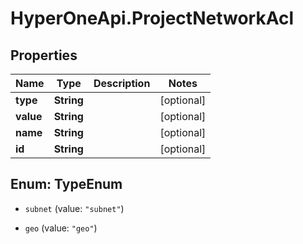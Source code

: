 # HyperOneApi.ProjectNetworkAcl

## Properties
Name | Type | Description | Notes
------------ | ------------- | ------------- | -------------
**type** | **String** |  | [optional] 
**value** | **String** |  | [optional] 
**name** | **String** |  | [optional] 
**id** | **String** |  | [optional] 


<a name="TypeEnum"></a>
## Enum: TypeEnum


* `subnet` (value: `"subnet"`)

* `geo` (value: `"geo"`)




